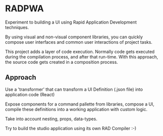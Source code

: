 # RADPWA

Experiment to building a UI using Rapid Application Development techniques.

By using visual and non-visual component libraries, you can quickly compose user interfaces and common user interactions of project tasks.

This project adds a layer of code execution. Normally code gets executed during the compilation process, and after that run-time.
With this approach, the source code gets created in a composition process.

## Approach

Use a 'transformer' that can transform a UI Definition (.json file) into application code (React)

Expose components for a command pallette from libraries, compose a UI, compile these definitions into a working application with custom logic.

Take into account nesting, props, data-types.

Try to build the studio application using its own RAD Compiler :-)
